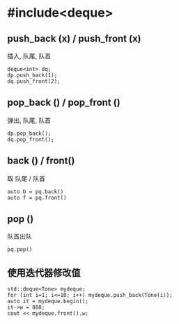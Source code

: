 # #include\<deque>

## push_back (x) / push_front (x)
插入, 队尾, 队首
```
deque<int> dq;
dp.push_back(1);
dq.push_front(2);
```

## pop_back () / pop_front ()
弹出, 队尾, 队首
```
dp.pop_back();
dq.pop_front();
```

## back () / front()
取 队尾 / 队首
```
auto b = pq.back()
auto f = pq.front()
```

## pop ()
队首出队
```
pq.pop()
```

## 使用迭代器修改值
```
std::deque<Tone> mydeque;
for (int i=1; i<=10; i++) mydeque.push_back(Tone(i));
auto it = mydeque.begin();
it->w = 888;
cout << mydeque.front().w;
```